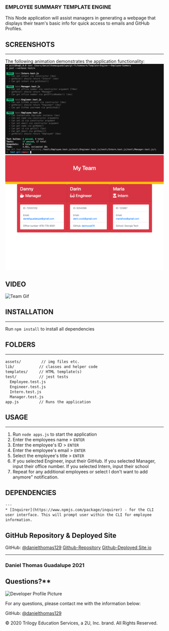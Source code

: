 ### **EMPLOYEE SUMMARY TEMPLATE ENGINE**

This Node application will assist managers in generating a webpage that displays their team's basic info for quick access to emails and GitHub Profiles.

## **SCREENSHOTS**
---
The following animation demonstrates the application functionality:
![test](assets/test.png)
![IO SCREENSHOT](assets/index.png)

## **VIDEO**
![Team Gif](assets/cli.gif)

## **INSTALLATION**
---
Run `npm install` to install all dependencies

## **FOLDERS**
---
```
assets/         // img files etc.
lib/           // classes and helper code
templates/     // HTML template(s)
test/          // jest tests
  Employee.test.js
  Engineer.test.js
  Intern.test.js
  Manager.test.js
app.js         // Runs the application
```
## **USAGE**
---
1. Run `node apps.js` to start the application
2. Enter the employees name > `ENTER`
4. Enter the employee's ID > `ENTER`
5. Enter the employee's email > `ENTER`
6. Select the employee's title > `ENTER`
7. If you selected Engineer, input their GitHub. If you selected Manager, input their office number. If you selected Intern, input their school
8. Repeat for any additional employees or select I don't want to add anymore" notification. 

## **DEPENDENCIES**
    ---
    * [Inquirer](https://www.npmjs.com/package/inquirer) - for the CLI user interface. This will prompt user within the CLI for employee information.


## GitHub Repository & Deployed Site
GitHub: [@danielthomas129](https://api.github.com/users/danielthomas129)
[Github-Repository](https://github.com/danielthomas129/Template-Engine---Employee-Summary)
[Github-Deployed Site io](https://danielthomas129.github.io/Template-Engine---Employee-Summary/)

- - -

### **Daniel Thomas Guadalupe 2021**
  
  ## **Q**uestions?**
  
  ![Developer Profile Picture](https://avatars3.githubusercontent.com/u/74033385?v=4) 
  
  For any questions, please contact me with the information below:
 
  GitHub: [@danielthomas129](https://api.github.com/users/danielthomas129)
  
© 2020 Trilogy Education Services, a 2U, Inc. brand. All Rights Reserved.
